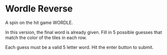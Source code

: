 # Wordle Reverse

A spin on the hit game WORDLE.

In this version, the final word is already given. Fill in 5 possible guesses that match the color of the tiles in each row. 

Each guess must be a valid 5 letter word. Hit the enter button to submit.
